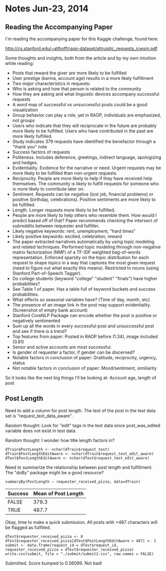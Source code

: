 Notes Jun-23, 2014
========================================================

## Reading the Accompanying Paper

I'm reading the accompanying paper for this Kaggle challenge, found here: 

http://cs.stanford.edu/~althoff/raop-dataset/altruistic_requests_icwsm.pdf

Some thoughts and insights, both from the article and by my own intuition while reading:

* Posts that reward the giver are more likely to be fulfilled
* User prestige (karma, account age) results in a more likely fulfillment
* Two major characteristics in requests:
 * Who is asking and how that person is related to the community
 * How they are asking and what linguistic devices accompany successful requests
* A word map of successful vs unsuccessful posts could be a good visualization
* Group behavior can play a role, yet in RAOP, individuals are emphasized, not groups
* Users who indicate that they will reciprocate in the future are probably more likely to be fulfilled. Users who have contributed in the past are more likely fulfilled.
* Study indicates 379 requests have identified the benefactor through a "thank you" note
* Success factors of requests
 * Politeness. Includes deference, greetings, indirect language, apologizing and hedges.
 * Evidentiality. Evidence for the narrative or need. Urgent requests may be more likely to be fulfilled than non-urgent requests.
 * Reciprocity. People are more likely to help if they have received help themselves. The community is likely to fulfill requests for someone who is more likely to contribute later on.
 * Sentiment. Requests can be negative (lost job, financial problems) or positive (birthday, celebrations). Positive sentiments are more likely to be fulfilled.
 * Length. Longer requests more likely to be fulfilled.
* People are more likely to help others who resemble them. How would I predict based off of that? Paper recommends checking the intersect of subreddits between requester and fulfiller.
* Likely negative keywords: rent, unemployment, "hard times"
* Likely positive keywords: excited, celebration, reward
* The paper extracted narratives automatically by using topic modeling and related techniques. Performed topic modeling through non-negative matrix factorization (NMF) of a TF-IDF weighted bag-of-words representation. Enforced sparsity on the topic distribution for each request to shape topics in a way that captures the most given request (need to figure out what exactly this means). Restricted to nouns (using Stanford Part-of-Speech Tagger).
* Do college students (keyword "college" "student" "finals") have higher probabilities?
* See Table 1 of paper. Has a table full of keyword buckets and success probabilities.
* What effects so seasonal variables have? (Time of day, month, etc)
* The presence of an image link in the post may support evidentiality. (Screenshot of empty bank account)
* Stanford CoreNLP Package can encode whether the post is positive or negatively sentimented
* Sum up all the words in every successful post and unsuccessful post and see if there is a trend?
* Top features from paper: Posted in RAOP before (1.34), image included (0.81)
* Senior and active accounts are most successful.
* Is gender of requester a factor, if gender can be discerned?
* Notable factors in conclusion of paper: Gratitude, reciprocity, urgency, status
* Not notable factors in conclusion of paper: Mood/sentiment, similiarity

So it looks like the next big things I'll be looking at: Account age, length of post

## Post Length

Need to add a column for post length. The text of the post in the test data set is "request_text_data_aware". 

Random thought: Look for "edit" tags in the test data since post_was_edited variable does not exist in test data.

Random thought: I wonder how title length factors in?

````{R}
dTrain$PostLength <- nchar(dTrain$request_text)
dTrain$PostLengthEditAware <- nchar(dTrain$request_text_edit_aware)
dTest$PostLengthEditAware <- nchar(dTest$request_text_edit_aware)
````

Need to summarize the relationship between post length and fulfillment. The "doBy" package might be a good resource? 

````{R}
summaryBy(PostLength ~ requester_received_pizza, data=dTrain)
````

Success | Mean of Post Length
--- | ---
FALSE | 378.3
TRUE | 487.7

Okay, time to make a quick submission. All posts with >487 characters will be flagged as fulfilled.

````{R}
dTest$requester_received_pizza <- 0
dTest$requester_received_pizza[dTest$PostLengthEditAware > 487] <- 1
submit <- data.frame(request_id = dTest$request_id, requester_received_pizza = dTest$requester_received_pizza)
write.csv(submit, file = "./submit/submit2.csv", row.names = FALSE)
````

Submitted. Score bumped to 0.56099. Not bad!